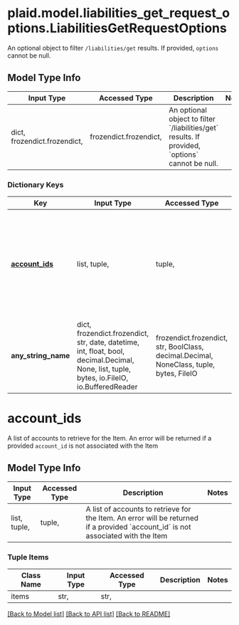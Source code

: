 # plaid.model.liabilities_get_request_options.LiabilitiesGetRequestOptions

An optional object to filter `/liabilities/get` results. If provided, `options` cannot be null.

## Model Type Info
Input Type | Accessed Type | Description | Notes
------------ | ------------- | ------------- | -------------
dict, frozendict.frozendict,  | frozendict.frozendict,  | An optional object to filter &#x60;/liabilities/get&#x60; results. If provided, &#x60;options&#x60; cannot be null. | 

### Dictionary Keys
Key | Input Type | Accessed Type | Description | Notes
------------ | ------------- | ------------- | ------------- | -------------
**[account_ids](#account_ids)** | list, tuple,  | tuple,  | A list of accounts to retrieve for the Item.  An error will be returned if a provided &#x60;account_id&#x60; is not associated with the Item | [optional] 
**any_string_name** | dict, frozendict.frozendict, str, date, datetime, int, float, bool, decimal.Decimal, None, list, tuple, bytes, io.FileIO, io.BufferedReader | frozendict.frozendict, str, BoolClass, decimal.Decimal, NoneClass, tuple, bytes, FileIO | any string name can be used but the value must be the correct type | [optional]

# account_ids

A list of accounts to retrieve for the Item.  An error will be returned if a provided `account_id` is not associated with the Item

## Model Type Info
Input Type | Accessed Type | Description | Notes
------------ | ------------- | ------------- | -------------
list, tuple,  | tuple,  | A list of accounts to retrieve for the Item.  An error will be returned if a provided &#x60;account_id&#x60; is not associated with the Item | 

### Tuple Items
Class Name | Input Type | Accessed Type | Description | Notes
------------- | ------------- | ------------- | ------------- | -------------
items | str,  | str,  |  | 

[[Back to Model list]](../../README.md#documentation-for-models) [[Back to API list]](../../README.md#documentation-for-api-endpoints) [[Back to README]](../../README.md)


